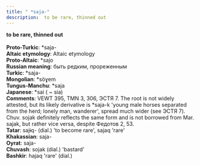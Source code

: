 ```yaml
---
title: " *saja-"
description:  to be rare, thinned out
---
```

<strong> to be rare, thinned out</strong><br><br>
<strong>Proto-Turkic</strong>:  *saja-<br>
<strong>Altaic etymology</strong>:  Altaic etymology<br>
<strong> Proto-Altaic</strong>:  *sajo<br>
<strong>Russian meaning</strong>:  быть редким, прореженным<br>
<strong>Turkic</strong>:  *saja-<br>
<strong>Mongolian</strong>:  *söɣem<br>
<strong>Tungus-Manchu</strong>:  *saja<br>
<strong>Japanese</strong>:  *sai ( ~ sia)<br>
<strong>Comments</strong>:  VEWT 395, TMN 3, 306, ЭСТЯ 7. The root is not widely attested, but its likely derivative is *saja-k 'young male horses separated from the herd; lonely man, wanderer', spread much wider (see ЭСТЯ 7). Chuv. sojak definitely reflects the same form and is not borrowed from Mar. sajak, but rather vice versa, despite Федотов 2, 53.<br>
<strong>Tatar</strong>:  sajɨq- (dial.) 'to become rare', sajaq 'rare'<br>
<strong>Khakassian</strong>:  saja-<br>
<strong>Oyrat</strong>:  saja-<br>
<strong>Chuvash</strong>:  sojak (dial.) 'bastard'<br>
<strong>Bashkir</strong>:  hajaq 'rare' (dial.)<br>


